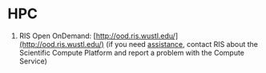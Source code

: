 # HPC

1. RIS Open OnDemand: [http://ood.ris.wustl.edu/](http://ood.ris.wustl.edu/) (if you need [assistance](https://washu.atlassian.net/servicedesk/customer/portal/2), contact RIS about the Scientific Compute Platform and report a problem with the Compute Service)
